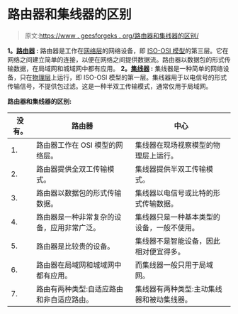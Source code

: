 # 路由器和集线器的区别

> 原文:[https://www . geesforgeks . org/路由器和集线器的区别/](https://www.geeksforgeeks.org/difference-between-router-and-hub/)

**1。[路由器](https://www.geeksforgeeks.org/introduction-of-a-router/) :**
路由器是工作在[网络层](https://www.geeksforgeeks.org/design-issues-in-network-layer/)的网络设备，即 [ISO-OSI 模型](https://www.geeksforgeeks.org/layers-of-osi-model/)的第三层。它在网络之间建立简单的连接，以便在网络之间提供数据流。路由器以数据包的形式传输数据，在局域网和城域网中都有应用。
**2。[集线器](https://www.geeksforgeeks.org/network-devices-hub-repeater-bridge-switch-router-gateways/) :**
集线器是一种简单的网络设备，只在[物理层](https://practice.geeksforgeeks.org/problems/explain-working-of-physical-layer)上运行，即 ISO-OSI 模型的第一层。集线器用于以电信号的形式传输信号，不提供包过滤。这是一种半双工传输模式，通常仅用于局域网。

**路由器和集线器的区别:**

<center>

| 没有。 | 路由器 | 中心 |
| --- | --- | --- |
| 1. | 路由器工作在 OSI 模型的网络层。 | 集线器在现场视察模型的物理层上运行。 |
| 2. | 路由器提供全双工传输模式。 | 集线器提供半双工传输模式。 |
| 3. | 路由器以数据包的形式传输数据。 | 集线器以电信号或比特的形式传输数据。 |
| 4. | 路由器是一种非常复杂的设备，应用非常广泛。 | 集线器只是一种基本类型的设备，一般不使用。 |
| 5. | 路由器是比较贵的设备。 | 集线器不是智能设备，因此相对便宜得多。 |
| 6. | 路由器在局域网和城域网中都有应用。 | 而集线器一般只用于局域网。 |
| 7. | 路由有两种类型:自适应路由和非自适应路由。 | 集线器有两种类型:主动集线器和被动集线器。 |

</center>